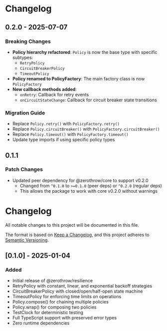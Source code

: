 # Changelog

## 0.2.0 - 2025-07-07

### Breaking Changes

- **Policy hierarchy refactored**: `Policy` is now the base type with specific subtypes:
  - `RetryPolicy`
  - `CircuitBreakerPolicy`
  - `TimeoutPolicy`
- **Policy renamed to PolicyFactory**: The main factory class is now `PolicyFactory`
- **New callback methods added**:
  - `onRetry`: Callback for retry events
  - `onCircuitStateChange`: Callback for circuit breaker state transitions

### Migration Guide
- Replace `Policy.retry()` with `PolicyFactory.retry()`
- Replace `Policy.circuitBreaker()` with `PolicyFactory.circuitBreaker()`
- Replace `Policy.timeout()` with `PolicyFactory.timeout()`
- Update type imports if using specific policy types

## 0.1.1

### Patch Changes

- Updated peer dependency for @zerothrow/core to support v0.2.0
  - Changed from `^0.1.0` to `>=0.1.0` (peer deps) or `^0.2.0` (regular deps)
  - This allows the package to work with core v0.2.0 without warnings

# Changelog

All notable changes to this project will be documented in this file.

The format is based on [Keep a Changelog](https://keepachangelog.com/en/1.1.0/),
and this project adheres to [Semantic Versioning](https://semver.org/spec/v2.0.0.html).

## [0.1.0] - 2025-01-04

### Added
- Initial release of @zerothrow/resilience
- RetryPolicy with constant, linear, and exponential backoff strategies
- CircuitBreakerPolicy with closed/open/half-open state machine
- TimeoutPolicy for enforcing time limits on operations
- Policy.compose() for chaining multiple policies
- Policy.wrap() for composing two policies
- TestClock for deterministic testing
- Full TypeScript support with preserved error types
- Zero runtime dependencies
